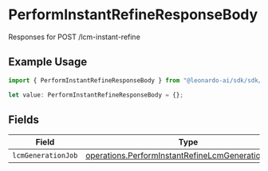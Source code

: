 # PerformInstantRefineResponseBody

Responses for POST /lcm-instant-refine

## Example Usage

```typescript
import { PerformInstantRefineResponseBody } from "@leonardo-ai/sdk/sdk/models/operations";

let value: PerformInstantRefineResponseBody = {};
```

## Fields

| Field                                                                                                                           | Type                                                                                                                            | Required                                                                                                                        | Description                                                                                                                     |
| ------------------------------------------------------------------------------------------------------------------------------- | ------------------------------------------------------------------------------------------------------------------------------- | ------------------------------------------------------------------------------------------------------------------------------- | ------------------------------------------------------------------------------------------------------------------------------- |
| `lcmGenerationJob`                                                                                                              | [operations.PerformInstantRefineLcmGenerationOutput](../../../sdk/models/operations/performinstantrefinelcmgenerationoutput.md) | :heavy_minus_sign:                                                                                                              | N/A                                                                                                                             |